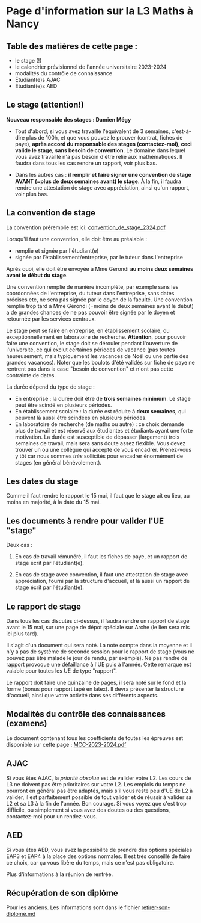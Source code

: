 Page d'information sur la L3 Maths à Nancy
==========================================




Table des matières de cette page :
----------------------------------

- le stage (!)
- le calendrier prévisionnel de l'année universitaire 2023-2024
- modalités du contrôle de connaissance
- Étudiant(e)s AJAC
- Étudiant(e)s AED


Le stage (attention!)
---------------------


**Nouveau responsable des stages : Damien Mégy**


- Tout d'abord, si vous avez travaillé l'équivalent de 3 semaines, c'est-à-dire plus de 100h, et que vous pouvez le prouver (contrat, fiches de paye), **après accord du responsable des stages (contactez-moi), ceci valide le stage, sans besoin de convention**. Le domaine dans lequel vous avez travaillé n'a pas besoin d'être relié aux mathématiques. Il faudra dans tous les cas rendre un rapport, voir plus bas.

- Dans les autres cas : **il remplir et faire signer une convention de stage AVANT (=plus de deux semaines avant) le stage**. À la fin, il faudra rendre une attestation de stage avec appréciation, ainsi qu'un rapport, voir plus bas.

La convention de stage
----------------------

La convention préremplie est ici: [convention_de_stage_2324.pdf](convention_de_stage_2324.pdf)

Lorsqu'il faut une convention, elle doit être au préalable : 
+ remplie et signée par l'étudiant(e)
+ signée par l’établissement/entreprise, par le tuteur dans l'entreprise 

Après quoi, elle doit être envoyée à Mme Gerondi **au moins deux semaines avant le début du stage**.

Une convention remplie de manière incomplète, par exemple sans les coordonnées de l'entreprise, du tuteur dans l'entreprise, sans dates précises etc, ne sera pas signée par le doyen de la faculté. Une convention remplie trop tard à Mme Gérondi (=moins de deux semaines avant le début) a de grandes chances de ne pas pouvoir être signée par le doyen et retournée par les services centraux.

Le stage peut se faire en entreprise, en établissement scolaire, ou exceptionnellement en laboratoire de recherche. **Attention**, pour pouvoir faire une convention, le stage doit se dérouler pendant l'ouverture de l'université, ce qui exclut certaines périodes de vacance (pas toutes heureusement, mais typiquement les vacances de Noël ou une partie des grandes vacances). Noter que les boulots d'été validés sur fiche de paye ne rentrent pas dans la case "besoin de convention" et n'ont pas cette contrainte de dates.



 La durée dépend du type de stage :
   - En entreprise : la durée doit être de **trois semaines minimum**. Le stage peut être scindé en plusieurs périodes.
   - En établissement scolaire : la durée est réduite à **deux semaines**, qui peuvent là aussi être scindées en plusieurs périodes.
   - En laboratoire de recherche (de maths ou autre) : ce choix demande plus de travail et est réservé aux étudiantes et étudiants ayant une forte motivation. La durée est susceptible de dépasser (largement) trois semaines de travail, mais sera sans doute assez flexible. Vous devez trouver un ou une collègue qui accepte de vous encadrer. Prenez-vous y tôt car nous sommes *très* sollicités pour encadrer énormément de stages (en général bénévolement).

Les dates du stage
-------------------

Comme il faut rendre le rapport le 15 mai, il faut que le stage ait eu lieu, au moins en majorité, à la date du 15 mai.

Les documents à rendre pour valider l'UE "stage"
------------------------

Deux cas : 

1) En cas de travail rémunéré, il faut les fiches de paye, et un rapport de stage écrit par l'étudiant(e).

2) En cas de stage avec convention, il faut une attestation de stage avec appréciation, fourni par la structure d'accueil, et là aussi un rapport de stage écrit par l'étudiant(e).


Le rapport de stage
-------------------

Dans tous les cas discutés ci-dessus, il faudra rendre un rapport de stage avant le 15 mai, sur une page de dépot spéciale sur Arche (le lien sera mis ici plus tard).

Il s'agit d'un document qui sera noté. La note compte dans la moyenne et il n'y a pas de système de seconde session pour le rapport de stage (vous ne pouvez pas être malade le jour de rendu, par exemple). Ne pas rendre de rapport provoque une défaillance à l'UE puis à l'année. Cette remarque est valable pour toutes les UE de type "rapport".

Le rapport doit faire une quinzaine de pages, il sera noté sur le fond et la forme (bonus pour rapport tapé en latex). Il devra présenter la structure d'accueil, ainsi que votre activité dans ses différents aspects.


Modalités du contrôle des connaissances (examens)
---------------------------------------


Le document contenant tous les coefficients de toutes les épreuves est disponible sur cette page : [MCC-2023-2024.pdf](MCC-2023-2024.pdf)


AJAC
----

Si vous êtes AJAC, la *priorité absolue* est de valider votre L2. Les cours de L3 ne doivent pas être prioritaires sur votre L2. Les emplois du temps ne pourront en général pas être adaptés, mais s'il vous reste peu d'UE de L2 à valider, il est parfaitement possible de tout valider et de réussir à valider sa L2 et sa L3 à la fin de l'année. Bon courage.
Si vous voyez que c'est trop difficile, ou simplement si vous avez des doutes ou des questions, contactez-moi pour un rendez-vous.

AED
---

Si vous êtes AED, vous avez la possibilité de prendre des options spéciales EAP3 et EAP4 à la place des options normales. Il est très conseillé de faire ce choix, car ça vous libère du temps, mais ce n'est pas obligatoire.

Plus d'informations à la réunion de rentrée.




Récupération de son diplôme
---------------------------
Pour les anciens. Les informations sont dans le fichier [retirer-son-diplome.md](retirer-son-diplome.md)







